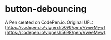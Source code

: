 # button-debouncing

A Pen created on CodePen.io. Original URL: [https://codepen.io/vignesh5698/pen/VweeMyw](https://codepen.io/vignesh5698/pen/VweeMyw).



